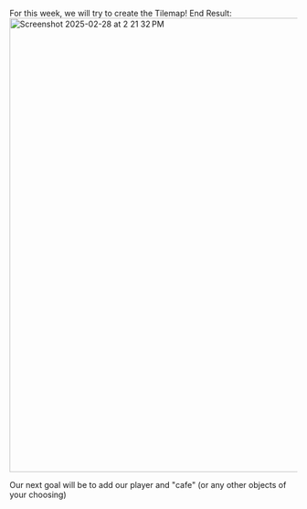 For this week, we will try to create the Tilemap!
End Result:
<img width="795" alt="Screenshot 2025-02-28 at 2 21 32 PM" src="https://github.com/user-attachments/assets/a54859d0-e1c0-4eb1-a095-667d8d8d4c0c" />

Our next goal will be to add our player and "cafe" (or any other objects of your choosing)
